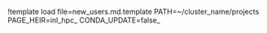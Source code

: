 !template load file=new_users.md.template PATH=~/cluster_name/projects PAGE_HEIR=inl_hpc_ CONDA_UPDATE=false_
